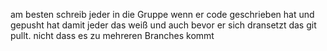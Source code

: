 am besten schreib jeder in die Gruppe wenn er code geschrieben hat und gepusht hat damit jeder das weiß und auch bevor er sich dransetzt das git pullt. nicht dass es zu mehreren Branches kommt

